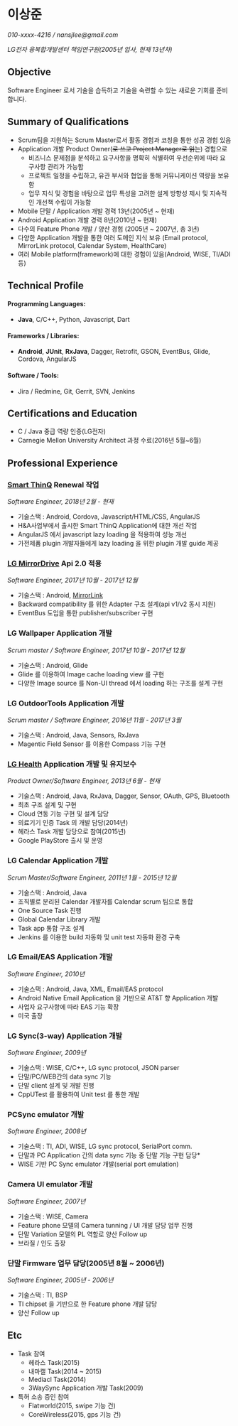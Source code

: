 이상준
===============

_010-xxxx-4216 / nansjlee@gmail.com_

_LG전자 융복합개발센터 책임연구원(2005년 입사, 현재 13년차)_

Objective
---------

Software Engineer 로서 기술을 습득하고 기술을 숙련할 수 있는 새로운 기회를 준비합니다.

Summary of Qualifications
-------------------------

* Scrum팀을 지원하는 Scrum Master로서 활동 경험과 코칭을 통한 성공 경험 있음
* Application 개발 Product Owner(~~로 쓰고 Project Manager로 읽는~~) 경험으로 
  - 비즈니스 문제점을 분석하고 요구사항을 명확히 식별하여 우선순위에 따라 요구사항 관리가 가능함
  - 프로젝트 일정을 수립하고, 유관 부서와 협업을 통해 커뮤니케이션 역량을 보유함
  - 업무 지식 및 경험을 바탕으로 업무 특성을 고려한 설계 방향성 제시 및 지속적인 개선책 수립이 가능함
* Mobile 단말 / Application 개발 경력 13년(2005년 ~ 현재)
* Android Application 개발 경력 8년(2010년 ~ 현재)
* 다수의 Feature Phone 개발 / 양산 경험 (2005년 ~ 2007년, 총 3년)
* 다양한 Application 개발을 통한 여러 도메인 지식 보유
  (Email protocol, MirrorLink protocol, Calendar System, HealthCare)
* 여러 Mobile platform(framework)에 대한 경험이 있음(Android, WISE, TI/ADI 등)

Technical Profile
-----------------

#### Programming Languages:
- **Java**, C/C++, Python, Javascript, Dart

#### Frameworks / Libraries:
- **Android**, **JUnit**, **RxJava**, Dagger, Retrofit, GSON, EventBus, Glide, Cordova, AngularJS

#### Software / Tools:
- Jira / Redmine, Git, Gerrit, SVN, Jenkins


Certifications and Education
----------------------------

* C / Java 중급 역량 인증(LG전자)
* Carnegie Mellon University Architect 과정 수료(2016년 5월~6월)

Professional Experience
-----------------------
### [Smart ThinQ](https://play.google.com/store/apps/details?id=com.lgeha.nuts) Renewal 작업
_Software Engineer, 2018년 2월 - 현재_

* 기술스택 : Android, Cordova, Javascript/HTML/CSS, AngularJS
* H&A사업부에서 출시한 Smart ThinQ Application에 대한 개선 작업
* AngularJS 에서 javascript lazy loading 을 적용하여 성능 개선
* 가전제품 plugin 개발자들에게 lazy loading 을 위한 plugin 개발 guide 제공

### [LG MirrorDrive](https://play.google.com/store/apps/details?id=com.lge.mirrordrive) Api 2.0 적용

_Software Engineer, 2017년 10월 - 2017년 12월_

* 기술스택 : Android, [MirrorLink](https://mirrorlink.com/)
* Backward compatibility 를 위한 Adapter 구조 설계(api v1/v2 동시 지원)
* EventBus 도입을 통한 publisher/subscriber 구현

### LG Wallpaper Application 개발
_Scrum master / Software Engineer, 2017년 10월 - 2017년 12월_

* 기술스택 : Android, Glide
* Glide 를 이용하여 Image cache loading view 를 구현
* 다양한 Image source 를 Non-UI thread 에서 loading 하는 구조를 설계 구현

### LG OutdoorTools Application 개발
_Scrum master / Software Engineer, 2016년 11월 - 2017년 3월_

* 기술스택 : Android, Java, Sensors, RxJava
* Magentic Field Sensor 를 이용한 Compass 기능 구현

### [LG Health](https://play.google.com/store/apps/details?id=com.lge.lifetracker) Application 개발 및 유지보수
_Product Owner/Software Engineer, 2013년 6월 - 현재_

* 기술스택 : Android, Java, RxJava, Dagger, Sensor, OAuth, GPS, Bluetooth
* 최초 구조 설계 및 구현
* Cloud 연동 기능 구현 및 설계 담당
* 의료기기 인증 Task 의 개발 담당(2014년)
* 헤라스 Task 개발 담당으로 참여(2015년)
* Google PlayStore 출시 및 운영

### LG Calendar Application 개발
_Scrum Master/Software Engineer, 2011년 1월 - 2015년 12월_
* 기술스택 : Android, Java
* 조직별로 분리된 Calendar 개발자를 Calendar scrum 팀으로 통합
* One Source Task 진행
* Global Calendar Library 개발
* Task app 통합 구조 설계 
* Jenkins 를 이용한 build 자동화 및 unit test 자동화 환경 구축

### LG Email/EAS Application 개발
_Software Engineer, 2010년_
* 기술스택 : Android, Java, XML, Email/EAS protocol
* Android Native Email Application 을 기반으로 AT&T 향 Application 개발
* 사업자 요구사항에 따라 EAS 기능 확장
* 미국 출장

### LG Sync(3-way) Application 개발
_Software Engineer, 2009년_
* 기술스택 : WISE, C/C++, LG sync protocol, JSON parser
* 단말/PC/WEB간의 data sync 기능
* 단말 client 설계 및 개발 진행
* CppUTest 를 활용하여 Unit test 를 통한 개발

### PCSync emulator 개발
_Software Engineer, 2008년_
* 기술스택 : TI, ADI, WISE, LG sync protocol, SerialPort comm.
* 단말과 PC Application 간의 data sync 기능 중 단말 기능 구현 담당* 
* WISE 기반 PC Sync emulator 개발(serial port emulation)

### Camera UI emulator 개발
_Software Engineer, 2007년_
* 기술스택 : WISE, Camera
* Feature phone 모델의 Camera tunning / UI 개발 담당 업무 진행
* 단말 Variation 모델의 PL 역할로 양산 Follow up
* 브라질 / 인도 출장

### 단말 Firmware 업무 담당(2005년 8월 ~ 2006년)
_Software Engineer, 2005년 - 2006년_
* 기술스택 : TI, BSP
* TI chipset 을 기반으로 한 Feature phone 개발 담당
* 양산 Follow up

Etc
-----------------------
* Task 참여
  - 헤라스 Task(2015)
  - 내마캘 Task(2014 ~ 2015)
  - Mediacl Task(2014)
  - 3WaySync Application 개발 Task(2009)
* 특허 소송 증인 참여
  - Flatworld(2015, swipe 기능 건)
  - CoreWireless(2015, gps 기능 건)
